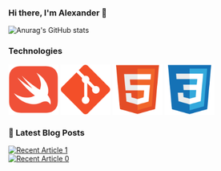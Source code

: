 ### Hi there, I'm Alexander 👋
![Anurag's GitHub stats](https://github-readme-stats.vercel.app/api?username=tambanco&show_icons=true)<br>
### Technologies
<div>
  <img src="https://raw.githubusercontent.com/devicons/devicon/master/icons/swift/swift-original.svg" title="Swift" **alt="Swift" width="100" height="100"/>
  <img src="https://raw.githubusercontent.com/devicons/devicon/master/icons/git/git-original.svg" title="Git" **alt="Git" width="100" height="100"/>
  <img src="https://raw.githubusercontent.com/devicons/devicon/master/icons/html5/html5-original.svg" title="HTML5" **alt="HTML5" width="100" height="100"/>
  <img src="https://raw.githubusercontent.com/devicons/devicon/master/icons/css3/css3-original.svg" title="HTML5" **alt="HTML5" width="100" height="100"/>
</div>

### 📖 Latest Blog Posts
  
  <a target="_blank" href="https://github-readme-medium-recent-article.vercel.app/medium/@tambanco80/1">
  <img src="https://github-readme-medium-recent-article.vercel.app/medium/@tambanco80/1" alt="Recent Article 1"> <br>
  
  <a target="_blank" href="https://github-readme-medium-recent-article.vercel.app/medium/@tambanco80/0">
  <img src="https://github-readme-medium-recent-article.vercel.app/medium/@tambanco80/0" alt="Recent Article 0"> 
